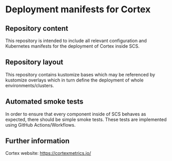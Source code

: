 # Deployment manifests for Cortex

## Repository content

This repository is intended to include all relevant configuration
and Kubernetes manifests for the deployment of Cortex inside SCS.

## Repository layout

This repository contains kustomize bases which may be referenced by
kustomize overlays which in turn define the deployment of whole
environments/clusters.

## Automated smoke tests

In order to ensure that every component inside of SCS behaves as
expected, there should be simple smoke tests.
These tests are implemented using GitHub Actions/Workflows.


## Further information

Cortex website: https://cortexmetrics.io/


